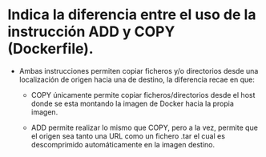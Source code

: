 # Indica la diferencia entre el uso de la instrucción ADD y COPY (Dockerfile).

+ Ambas instrucciones permiten copiar ficheros y/o directorios desde una localización de origen hacia una de destino, la diferencia recae en que:

  + COPY únicamente permite copiar ficheros/directorios desde el host donde se esta montando la imagen de Docker hacia la propia imagen.

  + ADD permite realizar lo mismo que COPY, pero a la vez, permite que el origen sea tanto una URL como un fichero .tar el cual es descomprimido automáticamente en la imagen destino.


